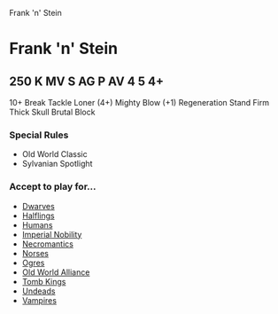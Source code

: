 ﻿
Frank 'n' Stein

# Frank 'n' Stein

250 K
MV
S
AG
P
AV
4
5
4+
-
10+
Break Tackle
Loner (4+)
Mighty Blow (+1)
Regeneration
Stand Firm
Thick Skull
Brutal Block
### Special Rules
* Old World Classic
* Sylvanian Spotlight

### Accept to play for...
* [Dwarves](../teams/Dwarves.md)
* [Halflings](../teams/Halflings.md)
* [Humans](../teams/Humans.md)
* [Imperial Nobility](../teams/Imperial_Nobility.md)
* [Necromantics](../teams/Necromantics.md)
* [Norses](../teams/Norses.md)
* [Ogres](../teams/Ogres.md)
* [Old World Alliance](../teams/Old_World_Alliance.md)
* [Tomb Kings](../teams/Tomb_Kings.md)
* [Undeads](../teams/Undeads.md)
* [Vampires](../teams/Vampires.md)